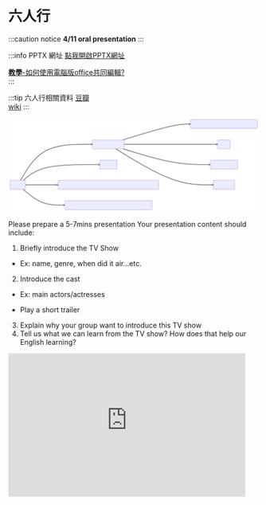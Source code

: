 # 六人行

:::caution notice
**4/11 oral presentation**
:::

:::info PPTX 網址
[點我開啟PPTX網址](https://liveyuntechedu-my.sharepoint.com/:p:/g/personal/b11123021_live_yuntech_edu_tw/EQRQSPJdC45Dh7TWLFXCR08B5-dARA1yMW_NiojMpywFDw?e=qZKdQ6)  
  
[**教學**-如何使用電腦版office共同編輯?](https://brid.gq/共編)   
:::

:::tip 六人行相關資料
[豆瓣](https://movie.douban.com/subject/1393859/)  
[wiki](https://zh.wikipedia.org/zh-tw/%E8%80%81%E5%8F%8B%E8%AE%B0)
:::

![](embed.svg)

Please prepare a 5-7mins presentation
Your presentation content should include:  
1.  Briefly introduce the TV Show  
- Ex: name, genre, when did it air…etc.  
2.  Introduce the cast  
- Ex: main actors/actresses

- Play a short trailer
3.  Explain why your group want to introduce this TV show
4.  Tell us what we can learn from the TV show? How does that help our English learning?

<iframe
  src="https://liveyuntechedu-my.sharepoint.com/personal/b11123021_live_yuntech_edu_tw/_layouts/15/Doc.aspx?sourcedoc={f2485004-0b5d-438e-87b4-d62c55c2474f}&action=embedview&wdAr=1.7777777777777777"
  width="476px"
  height="288px"
  frameBorder={0}
>
  這是 &lt;a target="_blank"
  href="https://office.com/webapps"&gt;Office&lt;/a&gt; 提供的內嵌 &lt;a
  target="_blank" href="https://office.com"&gt;Microsoft Office&lt;/a&gt; 簡報。
</iframe>


